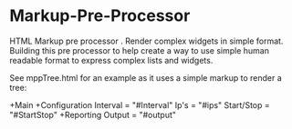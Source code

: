 # Markup-Pre-Processor
HTML Markup pre processor . Render complex widgets in simple format.
Building this pre processor to help create a way to use simple human readable format to express complex lists and widgets.

See mppTree.html for an example as it uses a simple markup to render a tree:

<div id="mpp_tree1" class="mpp_tree">
+Main
  +Configuration
    Interval        =  "#Interval"
    Ip's            =  "#ips"
    Start/Stop      =  "#StartStop"
  +Reporting
    Output          =  "#output"
</div>
